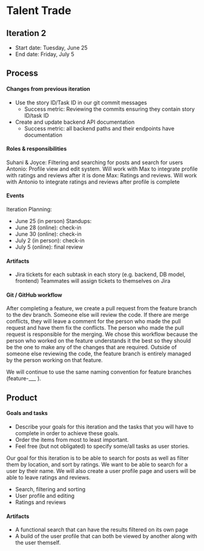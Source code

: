 # Talent Trade

## Iteration 2

 * Start date: Tuesday, June 25
 * End date: Friday, July 5

## Process

#### Changes from previous iteration

* Use the story ID/Task ID in our git commit messages
    * Success metric: Reviewing the commits ensuring they contain story ID/task ID
* Create and update backend API documentation
    * Success metric: all backend paths and their endpoints have documentation

#### Roles & responsibilities

Suhani & Joyce: Filtering and searching for posts and search for users
Antonio: Profile view and edit system. Will work with Max to integrate profile with ratings and reviews after it is done
Max: Ratings and reviews. Will work with Antonio to integrate ratings and reviews after profile is complete

#### Events

Iteration Planning:
* June 25 (in person)
Standups:
* June 28 (online): check-in
* June 30 (online): check-in
* July 2 (in person): check-in
* July 5 (online): final review

#### Artifacts

* Jira tickets for each subtask in each story (e.g. backend, DB model, frontend) Teammates will assign tickets to themselves on Jira

#### Git / GitHub workflow

After completing a feature, we create a pull request from the feature branch to the dev branch. Someone else will review the code. If there are merge conflicts, they will leave a comment for the person who made the pull request and have them fix the conflicts. The person who made the pull request is responsible for the merging. We chose this workflow because the person who worked on the feature understands it the best so they should be the one to make any of the changes that are required. Outside of someone else reviewing the code, the feature branch is entirely managed by the person working on that feature.

We will continue to use the same naming convention for feature branches (feature-___ ).


## Product

#### Goals and tasks

 * Describe your goals for this iteration and the tasks that you will have to complete in order to achieve these goals.
 * Order the items from most to least important.
 * Feel free (but not obligated) to specify some/all tasks as user stories.

Our goal for this iteration is to be able to search for posts as well as filter them by location, and sort by ratings. We want to be able to search for a user by their name. We will also create a user profile page and users will be able to leave ratings and reviews.
* Search, filtering and sorting
* User profile and editing
* Ratings and reviews

#### Artifacts

* A functional search that can have the results filtered on its own page
* A build of the user profile that can both be viewed by another along with the user themself.
